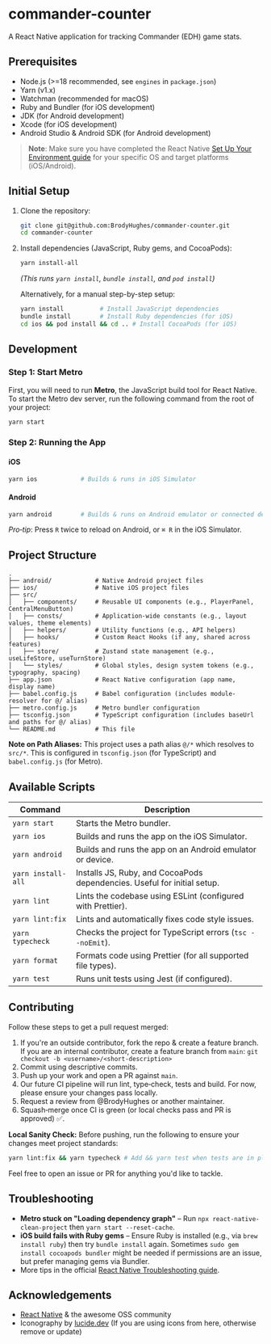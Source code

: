 # commander-counter

A React Native application for tracking Commander (EDH) game stats.

## Prerequisites

- Node.js (>=18 recommended, see `engines` in `package.json`)
- Yarn (v1.x)
- Watchman (recommended for macOS)
- Ruby and Bundler (for iOS development)
- JDK (for Android development)
- Xcode (for iOS development)
- Android Studio & Android SDK (for Android development)

> **Note**: Make sure you have completed the React Native [Set Up Your Environment guide](https://reactnative.dev/docs/set-up-your-environment) for your specific OS and target platforms (iOS/Android).

## Initial Setup

1. Clone the repository:

   ```sh
   git clone git@github.com:BrodyHughes/commander-counter.git
   cd commander-counter
   ```

2. Install dependencies (JavaScript, Ruby gems, and CocoaPods):

   ```sh
   yarn install-all
   ```

   _(This runs `yarn install`, `bundle install`, and `pod install`)_

   Alternatively, for a manual step-by-step setup:

   ```sh
   yarn install          # Install JavaScript dependencies
   bundle install        # Install Ruby dependencies (for iOS)
   cd ios && pod install && cd .. # Install CocoaPods (for iOS)
   ```

## Development

### Step 1: Start Metro

First, you will need to run **Metro**, the JavaScript build tool for React Native.
To start the Metro dev server, run the following command from the root of your project:

```sh
yarn start
```

### Step 2: Running the App

#### iOS

```bash
yarn ios            # Builds & runs in iOS Simulator
```

#### Android

```bash
yarn android        # Builds & runs on Android emulator or connected device
```

_Pro‑tip_: Press `R` twice to reload on Android, or `⌘ R` in the iOS Simulator.

## Project Structure

```
.
├── android/            # Native Android project files
├── ios/                # Native iOS project files
├── src/
│   ├── components/     # Reusable UI components (e.g., PlayerPanel, CentralMenuButton)
│   ├── consts/         # Application-wide constants (e.g., layout values, theme elements)
│   ├── helpers/        # Utility functions (e.g., API helpers)
│   ├── hooks/          # Custom React Hooks (if any, shared across features)
│   ├── store/          # Zustand state management (e.g., useLifeStore, useTurnStore)
│   └── styles/         # Global styles, design system tokens (e.g., typography, spacing)
├── app.json            # React Native configuration (app name, display name)
├── babel.config.js     # Babel configuration (includes module-resolver for @/ alias)
├── metro.config.js     # Metro bundler configuration
├── tsconfig.json       # TypeScript configuration (includes baseUrl and paths for @/ alias)
└── README.md           # This file
```

**Note on Path Aliases:** This project uses a path alias `@/*` which resolves to `src/*`. This is configured in `tsconfig.json` (for TypeScript) and `babel.config.js` (for Metro).

## Available Scripts

| Command            | Description                                                              |
| ------------------ | ------------------------------------------------------------------------ |
| `yarn start`       | Starts the Metro bundler.                                                |
| `yarn ios`         | Builds and runs the app on the iOS Simulator.                            |
| `yarn android`     | Builds and runs the app on an Android emulator or device.                |
| `yarn install-all` | Installs JS, Ruby, and CocoaPods dependencies. Useful for initial setup. |
| `yarn lint`        | Lints the codebase using ESLint (configured with Prettier).              |
| `yarn lint:fix`    | Lints and automatically fixes code style issues.                         |
| `yarn typecheck`   | Checks the project for TypeScript errors (`tsc --noEmit`).               |
| `yarn format`      | Formats code using Prettier (for all supported file types).              |
| `yarn test`        | Runs unit tests using Jest (if configured).                              |

## Contributing

Follow these steps to get a pull request merged:

1. If you're an outside contributor, fork the repo & create a feature branch. If you are an internal contributor, create a feature branch from `main`:
   `git checkout -b <username>/<short-description>`
2. Commit using descriptive commits.
3. Push up your work and open a PR against `main`.
4. Our future CI pipeline will run lint, type‑check, tests and build. For now, please ensure your changes pass locally.
5. Request a review from @BrodyHughes or another maintainer.
6. Squash‑merge once CI is green (or local checks pass and PR is approved) ✅.

**Local Sanity Check:**
Before pushing, run the following to ensure your changes meet project standards:

```bash
yarn lint:fix && yarn typecheck # Add && yarn test when tests are in place
```

Feel free to open an issue or PR for anything you'd like to tackle.

## Troubleshooting

- **Metro stuck on "Loading dependency graph"** – Run `npx react-native-clean-project` then `yarn start --reset-cache`.
- **iOS build fails with Ruby gems** – Ensure Ruby is installed (e.g., via `brew install ruby`) then try `bundle install` again. Sometimes `sudo gem install cocoapods bundler` might be needed if permissions are an issue, but prefer managing gems via Bundler.
- More tips in the official [React Native Troubleshooting guide](https://reactnative.dev/docs/troubleshooting).

## Acknowledgements

- [React Native](https://reactnative.dev) & the awesome OSS community
- Iconography by [lucide.dev](https://lucide.dev) (If you are using icons from here, otherwise remove or update)
